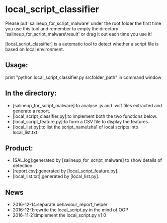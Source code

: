 local_script_classifier
===============
Please put 'salineup_for_script_malware' under the root folder the first time you use this tool and 
remember to empty the directory 'salineup_for_script_malware\\result' or drag it out each time you use it!

[local_script_classifier] is a automatic tool to detect whether a script file is based on local environment.

Usage:
------
print "python local_script_classifier.py srcfolder_path" in command window

In the directory:
-------------------------
- [salineup_for_script_malware]:to analyse .js and .wsf files extracted and generate a report.
- [local_script_classifier.py]:to implement both the two functions below.
- [local_script_feature.py]:to form a CSV file to display the features.
- [local_list.py]:to list the script_name\sha1 of local scripts into local_list.txt.

Product:
-------------------------
- [SAL.log]:generated by [salineup_for_script_malware] to show details of detection.
- [report.csv]:generated by [local_script_feature.py].
- [local_list.txt]:generated by [local_list.py].

News
----
- 2016-12-14:separate behaviour_report_helper
- 2016-12-1:rewrite the local_script.py in the mind of OOP
- 2016-11-21:implement the local_script.py v1.0
